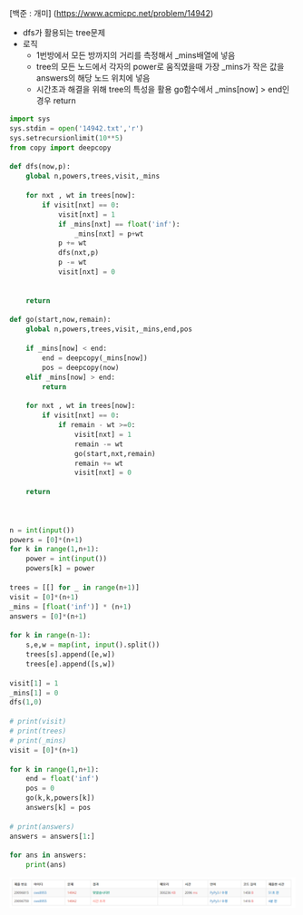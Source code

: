[백준 : 개미] (https://www.acmicpc.net/problem/14942)



- dfs가 활용되는 tree문제
- 로직
  - 1번방에서 모든 방까지의 거리를 측정해서 _mins배열에 넣음
  - tree의 모든 노드에서 각자의 power로 움직였을때 가장 _mins가 작은 값을 answers의 해당 노드 위치에 넣음
  - 시간초과 해결을 위해 tree의 특성을 활용 go함수에서 _mins[now] > end인 경우 return



```python
import sys
sys.stdin = open('14942.txt','r')
sys.setrecursionlimit(10**5)
from copy import deepcopy

def dfs(now,p):
    global n,powers,trees,visit,_mins

    for nxt , wt in trees[now]:
        if visit[nxt] == 0:
            visit[nxt] = 1
            if _mins[nxt] == float('inf'):
                _mins[nxt] = p+wt
            p += wt
            dfs(nxt,p)
            p -= wt
            visit[nxt] = 0


    return

def go(start,now,remain):
    global n,powers,trees,visit,_mins,end,pos

    if _mins[now] < end:
        end = deepcopy(_mins[now])
        pos = deepcopy(now)
    elif _mins[now] > end:
        return

    for nxt , wt in trees[now]:
        if visit[nxt] == 0:
            if remain - wt >=0:
                visit[nxt] = 1
                remain -= wt
                go(start,nxt,remain)
                remain += wt
                visit[nxt] = 0

    return



n = int(input())
powers = [0]*(n+1)
for k in range(1,n+1):
    power = int(input())
    powers[k] = power

trees = [[] for _ in range(n+1)]
visit = [0]*(n+1)
_mins = [float('inf')] * (n+1)
answers = [0]*(n+1)

for k in range(n-1):
    s,e,w = map(int, input().split())
    trees[s].append([e,w])
    trees[e].append([s,w])

visit[1] = 1
_mins[1] = 0
dfs(1,0)

# print(visit)
# print(trees)
# print(_mins)
visit = [0]*(n+1)

for k in range(1,n+1):
    end = float('inf')
    pos = 0
    go(k,k,powers[k])
    answers[k] = pos

# print(answers)
answers = answers[1:]

for ans in answers:
    print(ans)
```

![20210509_011334](20210509_011334.png)